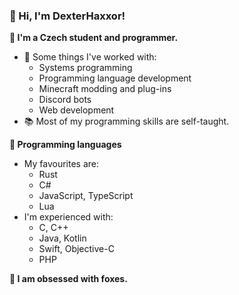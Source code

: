 ### 👋 Hi, I'm DexterHaxxor!

**🦊 I'm a Czech student and programmer.**
- 🎨 Some things I've worked with:
  - Systems programming
  - Programming language development
  - Minecraft modding and plug-ins
  - Discord bots
  - Web development
- 📚 Most of my programming skills are self-taught.

**📖 Programming languages**
- My favourites are:
  - Rust
  - C#
  - JavaScript, TypeScript
  - Lua
- I'm experienced with:
  - C, C++
  - Java, Kotlin
  - Swift, Objective-C
  - PHP

**🦊 I am obsessed with foxes.**
